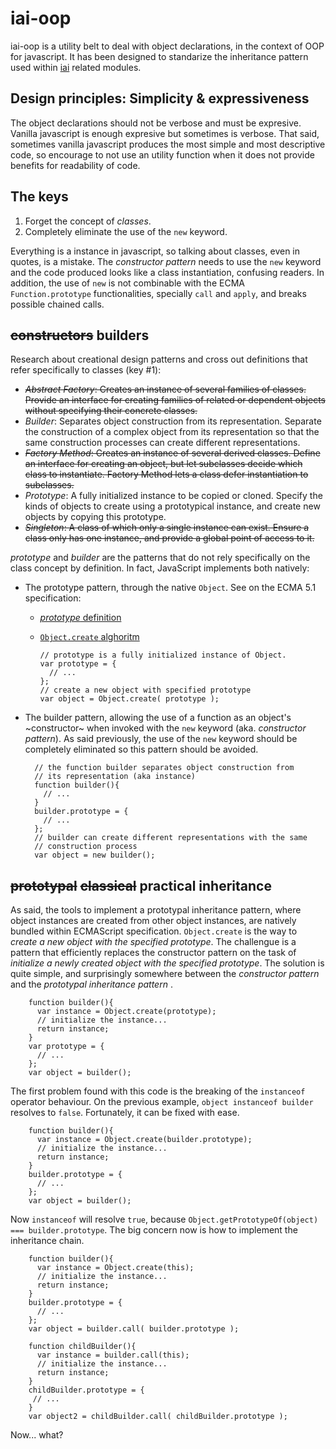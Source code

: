 # iai-oop

iai-oop is a utility belt to deal with object declarations, in the context of OOP for javascript. It has been designed to standarize the inheritance pattern used within [iai](https://npmjs.org/search?q=iai) related modules.

## Design principles: Simplicity & expressiveness

The object declarations should not be verbose and must be expresive. Vanilla javascript is enough expresive but sometimes is verbose. That said, sometimes vanilla javascript produces the most simple and most descriptive code, so encourage to not use an utility function when it does not provide benefits for readability of code.

## The keys

1. Forget the concept of *classes*.
2. Completely eliminate the use of the `new` keyword.

Everything is a instance in javascript, so talking about classes, even in quotes, is a mistake. The *constructor pattern* needs to use the `new` keyword and the code produced looks like a class instantiation, confusing readers. In addition, the use of `new` is not combinable with the ECMA `Function.prototype` functionalities, specially `call` and `apply`, and breaks possible chained calls.

## ~~constructors~~ builders

Research about creational design patterns and cross out definitions that refer specifically to classes (key #1):

* ~~*Abstract Factory*:  Creates an instance of several families of classes. Provide an interface for creating families of related or dependent objects without specifying their concrete classes.~~
* *Builder*: Separates object construction from its representation. Separate the construction of a complex object from its representation so that the same construction processes can create different representations.
* ~~*Factory Method*: Creates an instance of several derived classes. Define an interface for creating an object, but let subclasses decide which class to instantiate. Factory Method lets a class defer instantiation to subclasses.~~
* *Prototype*: A fully initialized instance to be copied or cloned. Specify the kinds of objects to create using a prototypical instance, and create new objects by copying this prototype.
* ~~*Singleton*: A class of which only a single instance can exist. Ensure a class only has one instance, and provide a global point of access to it.~~

*prototype* and *builder* are the patterns that do not rely specifically on the class concept by definition. In fact, JavaScript implements both natively:

* The prototype pattern, through the native `Object`. See on the ECMA 5.1 specification:

  * [*prototype* definition](http://www.ecma-international.org/ecma-262/5.1/#sec-4.3.5)
  * [`Object.create` alghoritm](http://www.ecma-international.org/ecma-262/5.1/#sec-15.2.3.5)

        // prototype is a fully initialized instance of Object.
        var prototype = {
          // ...
        };
        // create a new object with specified prototype
        var object = Object.create( prototype );

* The builder pattern, allowing the use of a function as an object's ~constructor~ when invoked with the `new` keyword (aka. *constructor pattern*). As said previously, the use of the `new` keyword should be completely eliminated so this pattern should be avoided.

        // the function builder separates object construction from
        // its representation (aka instance)
        function builder(){
          // ...
        }
        builder.prototype = {
          // ...
        };
        // builder can create different representations with the same
        // construction process
        var object = new builder();


## ~~prototypal~~ ~~classical~~ practical inheritance

As said, the tools to implement a prototypal inheritance pattern, where object instances are created from other object instances, are natively bundled within ECMAScript specification. `Object.create` is the way to *create a new object with the specified prototype*. The challengue is a pattern that efficiently replaces the constructor pattern on the task of *initialize a newly created object with the specified prototype*. The solution is quite simple, and surprisingly somewhere between the *constructor pattern* and the *prototypal inheritance pattern* .

        function builder(){
          var instance = Object.create(prototype);
          // initialize the instance...
          return instance;
        }
        var prototype = {
          // ...
        };
        var object = builder();

The first problem found with this code is the breaking of the `instanceof` operator behaviour. On the previous example, `object instanceof builder` resolves to `false`. Fortunately, it can be fixed with ease.

        function builder(){
          var instance = Object.create(builder.prototype);
          // initialize the instance...
          return instance;
        }
        builder.prototype = {
          // ...
        };
        var object = builder();

Now `instanceof` will resolve `true`, because `Object.getPrototypeOf(object) === builder.prototype`. The big concern now is how to implement the inheritance chain.

        function builder(){
          var instance = Object.create(this);
          // initialize the instance...
          return instance;
        }
        builder.prototype = {
          // ...
        };
        var object = builder.call( builder.prototype );

        function childBuilder(){
          var instance = builder.call(this);
          // initialize the instance...
          return instance;
        }
        childBuilder.prototype = {
         // ...
        }
        var object2 = childBuilder.call( childBuilder.prototype );


Now... what?
